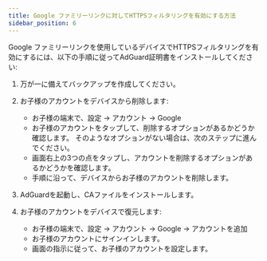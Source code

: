 ```yaml
---
title: Google ファミリーリンクに対してHTTPSフィルタリングを有効にする方法
sidebar_position: 6
---
```


Google ファミリーリンクを使用しているデバイスでHTTPSフィルタリングを有効にするには、以下の手順に従ってAdGuard証明書をインストールしてください:

1. 万が一に備えてバックアップを作成してください。
1. お子様のアカウントをデバイスから削除します:

    - お子様の端末で、設定 → アカウント → Google
    - お子様のアカウントをタップして、削除するオプションがあるかどうか確認します。 そのようなオプションがない場合は、次のステップに進んでください。
    - 画面右上の3つの点をタップし、アカウントを削除するオプションがあるかどうかを確認します。
    - 手順に沿って、デバイスからお子様のアカウントを削除します。

1. AdGuardを起動し、CAファイルをインストールします。
1. お子様のアカウントをデバイスで復元します:

    - お子様の端末で、設定 → アカウント → Google → アカウントを追加
    - お子様のアカウントにサインインします。
    - 画面の指示に従って、お子様のアカウントを設定します。
